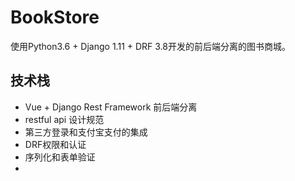 # BookStore
使用Python3.6 + Django 1.11 + DRF 3.8开发的前后端分离的图书商城。
## 技术栈
- Vue + Django Rest Framework 前后端分离
- restful api 设计规范
- 第三方登录和支付宝支付的集成
- DRF权限和认证
- 序列化和表单验证
- 